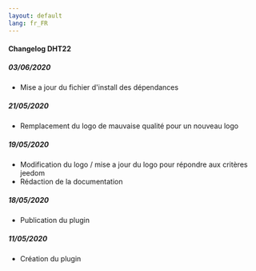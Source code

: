```yaml
---
layout: default
lang: fr_FR
---
```


#### Changelog DHT22

##### 03/06/2020
- Mise a jour du fichier d'install des dépendances

##### 21/05/2020
- Remplacement du logo de mauvaise qualité pour un nouveau logo 
##### 19/05/2020
- Modification du logo / mise a jour du logo pour répondre aux critères jeedom
- Rédaction de la documentation

##### 18/05/2020

- Publication du plugin

##### 11/05/2020

- Création du plugin